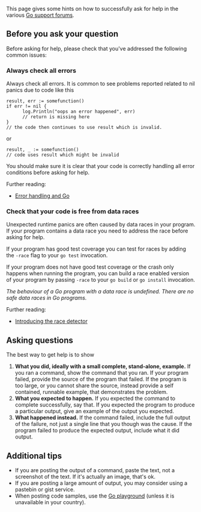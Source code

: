 This page gives some hints on how to successfully ask for help in the various [Go support forums][3].

## Before you ask your question

Before asking for help, please check that you've addressed the following common issues:

### Always check all errors

Always check all errors. It is common to see problems reported related to nil panics due to code like this
```
result, err := somefunction()
if err != nil {
      log.Println("oops an error happened", err)
      // return is missing here
}
// the code then continues to use result which is invalid.
```
or
```
result, _ := somefunction()
// code uses result which might be invalid
```
You should make sure it is clear that your code is correctly handling all error conditions before asking for help.

Further reading:
- [Error handling and Go][0] 

### Check that your code is free from data races

Unexpected runtime panics are often caused by data races in your program. If your program contains a data race you need to address the race before asking for help.

If your program has good test coverage you can test for races by adding the `-race` flag to your `go test` invocation.

If your program does not have good test coverage or the crash only happens when running the program, you can build a race enabled version of your program by passing `-race` to your `go build` or `go install` invocation.

_The behaviour of a Go program with a data race is undefined. There are no safe data races in Go programs._

Further reading:
- [Introducing the race detector][1]

## Asking questions

The best way to get help is to show 

1. **What you did, ideally with a small complete, stand-alone, example.** 
  If you ran a command, show the command that you ran. If your program failed, provide the source of the program that failed. If the program is too large, or you cannot share the source, instead provide a self contained, runnable example, that demonstrates the problem.
2. **What you expected to happen.** If you expected the command to complete successfully, say that. If you expected the program to produce a particular output, give an example of the output you expected.
3. **What happened instead.**
  If the command failed, include the full output of the failure, not just a single line that you though was the cause. If the program failed to produce the expected output, include what it did output.

## Additional tips

- If you are posting the output of a command, paste the text, not a screenshot of the text. If it's actually an image, that's ok.
- If you are posting a large amount of output, you may consider using a pastebin or gist service.
- When posting code samples, use the [Go playground][2] (unless it is unavailable in your country).

[0]: https://go.dev/blog/error-handling-and-go
[1]: https://go.dev/blog/race-detector
[2]: https://go.dev/play
[3]: https://github.com/golang/go/wiki/questions